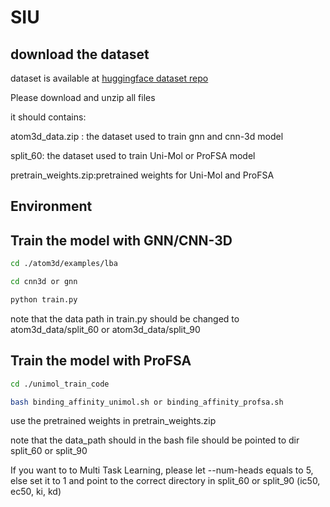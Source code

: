 # SIU


## download the dataset

dataset is available at [huggingface dataset repo](https://huggingface.co/datasets/bgao95/SIU)

Please download and unzip all files

it should contains:

atom3d_data.zip : the dataset used to train gnn and cnn-3d model

split_60: the dataset used to train Uni-Mol or ProFSA model

pretrain_weights.zip:pretrained weights for Uni-Mol and ProFSA




## Environment




## Train the model with GNN/CNN-3D


```bash
cd ./atom3d/examples/lba

cd cnn3d or gnn

python train.py

```

note that the data path in train.py should be changed to atom3d_data/split_60 or atom3d_data/split_90


## Train the model with ProFSA

```bash
cd ./unimol_train_code

bash binding_affinity_unimol.sh or binding_affinity_profsa.sh

```

use the pretrained weights in pretrain_weights.zip


note that the data_path should in the bash file should be pointed to dir split_60 or split_90

If you want to to Multi Task Learning, please let --num-heads equals to 5, else set it to 1 and point to the correct directory in split_60 or split_90 (ic50, ec50, ki, kd)


